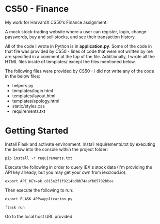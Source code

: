 # CS50 - Finance
My work for HarvardX CS50's Finance assignment.

A mock stock-trading website where a user can register, login, change passwords, buy and sell stocks, and see their transaction history.

All of the code I wrote in Python is in **application.py**. Some of the code in that file was provided by CS50 - lines of code that were not written by me are specified in a comment at the top of the file.
Additionally, I wrote all the HTML files inside of templates/ except the files mentioned below.

The following files were provided by CS50 - I did not write any of the code in the below files:
* helpers.py
* templates/login.html
* templates/layout.html
* templates/apology.html
* static/styles.css
* requirements.txt

# Getting Started

Install Flask and activate environment. 
Install requirements.txt by executing the below into the console within the project folder:

```
pip install -r requirements.txt
```

Execute the following in order to query IEX's stock data (I'm providing the API key already, but you may get your own from iexcloud.io):
```
export API_KEY=pk_c815e2f1f9214bd8b74aafb65702bbee
```

Then execute the following to run:
```
export FLASK_APP=application.py
```
```
flask run
```

Go to the local host URL provided.
